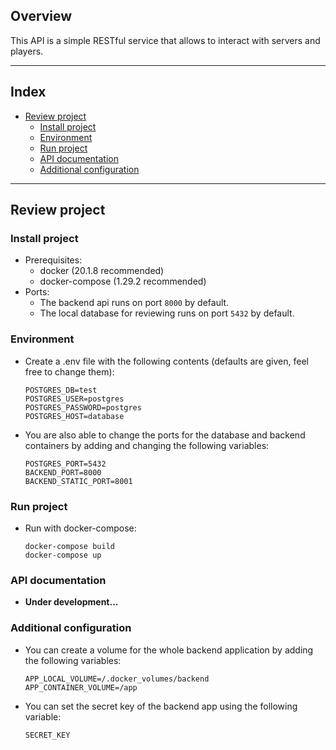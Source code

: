 ## Overview
This API is a simple RESTful service that allows to interact with servers and players.
***
## Index
- [Review project](#review-project)
  - [Install project](#install-project)
  - [Environment](#environment)
  - [Run project](#run-project)
  - [API documentation](#api-documentation)
  - [Additional configuration](#additional-configuration)
***
## Review project

### Install project
- Prerequisites:
  - docker (20.1.8 recommended)
  - docker-compose (1.29.2 recommended)
- Ports:
  - The backend api runs on port `8000` by default.
  - The local database for reviewing runs on port `5432` by default.


### Environment
- Create a .env file with the following contents (defaults are given, feel free to change them):
  ```
  POSTGRES_DB=test
  POSTGRES_USER=postgres
  POSTGRES_PASSWORD=postgres
  POSTGRES_HOST=database
  ```
- You are also able to change the ports for the database and backend containers by adding and changing the following variables:
  ```
  POSTGRES_PORT=5432
  BACKEND_PORT=8000
  BACKEND_STATIC_PORT=8001
  ```

### Run project
- Run with docker-compose:
  ```
  docker-compose build
  docker-compose up
  ```

### API documentation
- **Under development...**

### Additional configuration

- You can create a volume for the whole backend application by adding the following variables:
  ```
  APP_LOCAL_VOLUME=/.docker_volumes/backend
  APP_CONTAINER_VOLUME=/app
  ```
- You can set the secret key of the backend app using the following variable:
  ```
  SECRET_KEY
  ```
